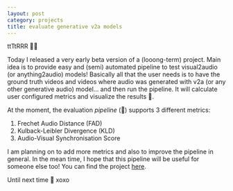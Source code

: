 ```yaml
---
layout: post
category: projects
title: evaluate generative v2a models
---
```


ttTtRRR 🥁🥁

Today I released a very early beta version of a (looong-term) project. Main idea is to provide easy and (semi) automated pipeline to test visual2audio (or anything2audio) models! Basically all that the user needs is to have the ground truth videos and videos where audio was generated with v2a (or any other generative audio) model... and then run the pipeline. It will calculate user configured metrics and visualize the results 🤠.

At the moment, the evaluation *pipeline* (🤣) supports 3 different metrics:

1. Frechet Audio Distance (FAD)
2. Kulback-Leibler Divergence (KLD)
3. Audio-Visual Synchronisation Score

I am planning on to add more metrics and also to improve the pipeline in general. In the mean time, I hope that this pipeline will be useful for someone else too! You can find the project [here](https://github.com/ilpoviertola/eval_generative_v2a_models).

Until next time 💋 xoxo
